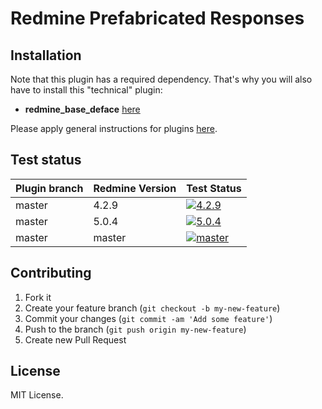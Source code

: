 Redmine Prefabricated Responses
======================



## Installation

Note that this plugin has a required dependency. That's why you will also have to install this "technical" plugin:
* **redmine_base_deface** [here](https://github.com/jbbarth/redmine_base_deface)

Please apply general instructions for plugins [here](http://www.redmine.org/wiki/redmine/Plugins).

## Test status

|Plugin branch| Redmine Version | Test Status       |
|-------------|-----------------|-------------------|
|master       | 4.2.9           | [![4.2.9][1]][5]  |
|master       | 5.0.4           | [![5.0.4][2]][5]  |
|master       | master          | [![master][3]][5] |

[1]: https://github.com/nanego/redmine_prefabricated_responses/actions/workflows/4_2_9.yml/badge.svg
[2]: https://github.com/nanego/redmine_prefabricated_responses/actions/workflows/5_0_4.yml/badge.svg
[3]: https://github.com/nanego/redmine_prefabricated_responses/actions/workflows/master.yml/badge.svg
[5]: https://github.com/nanego/redmine_prefabricated_responses/actions

## Contributing

1. Fork it
2. Create your feature branch (`git checkout -b my-new-feature`)
3. Commit your changes (`git commit -am 'Add some feature'`)
4. Push to the branch (`git push origin my-new-feature`)
5. Create new Pull Request

## License
MIT License.
